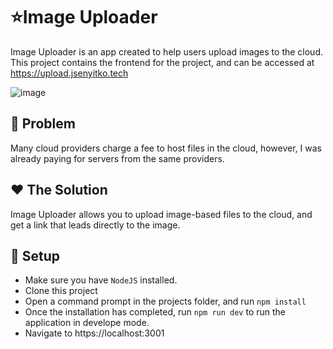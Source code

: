 # ⭐Image Uploader

Image Uploader is an app created to help users upload images to the cloud. This project contains the frontend for the project, and can be accessed at https://upload.jsenyitko.tech

![image](https://user-images.githubusercontent.com/49812749/158837772-73442c11-b938-4e4e-b969-e2cc39c5d024.png)


## 🚀 Problem
Many cloud providers charge a fee to host files in the cloud, however, I was already paying for servers from the same providers.


## ❤️ The Solution
Image Uploader allows you to upload image-based files to the cloud, and get a link that leads directly to the image.


## 🔨 Setup
- Make sure you have `NodeJS` installed.
- Clone this project
- Open a command prompt in the projects folder, and run `npm install`
- Once the installation has completed, run `npm run dev` to run the application in develope mode.
- Navigate to https://localhost:3001

